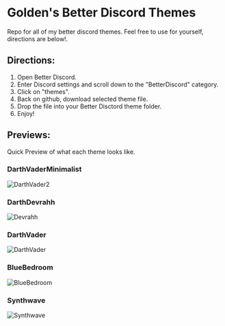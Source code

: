 # Golden's Better Discord Themes
Repo for all of my better discord themes. Feel free to use for yourself, directions are below!.

## Directions:
1. Open Better Discord.
2. Enter Discord settings and scroll down to the "BetterDiscord" category.
3. Click on "themes".
4. Back on github, download selected theme file.
5. Drop the file into your Better Disctord theme folder.
6. Enjoy! 


## Previews:
Quick Preview of what each theme looks like.

### DarthVaderMinimalist
![DarthVader2](https://raw.githubusercontent.com/cgolden15/Assets/main/screenshots/DarthVaderMinimal.png?token=AOTSDHBTMKPR4HJW3XCT37LAV67XS)

### DarthDevrahh
![Devrahh](https://raw.githubusercontent.com/cgolden15/BD-Themes/main/previews/DarthDevrahh.png)

### DarthVader
![DarthVader](https://raw.githubusercontent.com/cgolden15/Assets/main/screenshots/DarthVader.png)

### BlueBedroom
![BlueBedroom](https://raw.githubusercontent.com/cgolden15/Assets/main/screenshots/BlueBedroom.png)

### Synthwave
![Synthwave](https://raw.githubusercontent.com/cgolden15/Assets/main/screenshots/Synthwave.png?token=AOTSDHFND627IGOV4FRHEX3AV67ZC)

